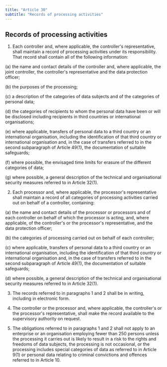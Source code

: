 ```yaml
---
title: "Article 30"
subtitle: "Records of processing activities"
---
```

## Records of processing activities

1. Each controller and, where applicable, the controller's representative, shall maintain a record of processing activities under its responsibility. That record shall contain all of the following information:

(a) the name and contact details of the controller and, where applicable, the joint controller, the controller's representative and the data protection officer;

(b) the purposes of the processing;

(c) a description of the categories of data subjects and of the categories of personal data;

(d) the categories of recipients to whom the personal data have been or will be disclosed including recipients in third countries or international organisations;

(e) where applicable, transfers of personal data to a third country or an international organisation, including the identification of that third country or international organisation and, in the case of transfers referred to in the second subparagraph of Article 49(1), the documentation of suitable safeguards;

(f) where possible, the envisaged time limits for erasure of the different categories of data;

(g) where possible, a general description of the technical and organisational security measures referred to in Article 32(1).

2. Each processor and, where applicable, the processor's representative shall maintain a record of all categories of processing activities carried out on behalf of a controller, containing:

(a) the name and contact details of the processor or processors and of each controller on behalf of which the processor is acting, and, where applicable, of the controller's or the processor's representative, and the data protection officer;

(b) the categories of processing carried out on behalf of each controller;

(c) where applicable, transfers of personal data to a third country or an international organisation, including the identification of that third country or international organisation and, in the case of transfers referred to in the second subparagraph of Article 49(1), the documentation of suitable safeguards;

(d) where possible, a general description of the technical and organisational security measures referred to in Article 32(1).

3. The records referred to in paragraphs 1 and 2 shall be in writing, including in electronic form.

4. The controller or the processor and, where applicable, the controller's or the processor's representative, shall make the record available to the supervisory authority on request.

5. The obligations referred to in paragraphs 1 and 2 shall not apply to an enterprise or an organisation employing fewer than 250 persons unless the processing it carries out is likely to result in a risk to the rights and freedoms of data subjects, the processing is not occasional, or the processing includes special categories of data as referred to in Article 9(1) or personal data relating to criminal convictions and offences referred to in Article 10.
